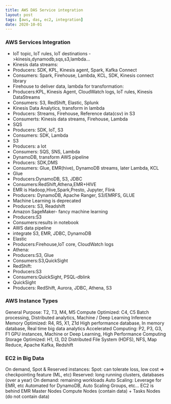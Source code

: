 ```yaml
---
title: AWS DAS Service integration 
layout: post
tags: [aws, das, ec2, integration]
date: 2020-10-01
---
```

### AWS Services Integration
- IoT topic, IoT rules, IoT destinations ->kinesis,dynamodb,sqs,s3,lambda...
- Kinesis data streams:
- Producers: SDK, KPL, Kinesis agent, Spark, Kafka Connect
- Consumers: Spark, Firehouse, Lambda, KCL, SDK, Kinesis connect library
- Firehouse to deliver data, lambda for transformation:
- Producers:KPL, Kinesis Agent, CloudWatch logs, IoT rules, Kinesis DataStreams
- Consumers: S3, RedShift, Elastic, Splunk
- Kinesis Data Analytics, transform in lambda
- Producers: Streams, Firehouse, Reference data(csv) in S3
- Consumerts: Kinesis data streams, Firehouse, Lambda
- SQS
- Producers: SDK, IoT, S3
- Consumers: SDK, Lambda
- S3
- Producers: a lot 
- Consumers: SQS, SNS, Lambda
- DynamoDB, transform AWS pipeline
- Producers: SDK,DMS
- Consumers: Glue, EMR(hive), DynamoDB streams, later Lambda, KCL
- Glue
- Producers:DynamoDB, S3, JDBC
- Consumers:RedShift,Athena,EMR+HIVE
- EMR is Hadoop,Hive,Spark,Presto, Jupyter, Flink
- Producers: DynamoDB, Apache Ranger, S3/EMRFS, GLUE
- Machine Learning is deprecated
- Producers: S3, Readshift
- Amazon SageMaker- fancy machine learning
- Producers:S3
- Consumers:results in notebook
- AWS data pipeline
- integrate S3, EMR, JDBC, DynamoDB
- Elastic
- Producers:Firehouse,IoT core, CloudWatch logs
- Athena:
- Producers:S3, Glue 
- Consumers:S3,QuickSight
- RedShift:
- Producers:S3
- Consumers:QuickSight, PSQL-dblink
- QuickSight
- Producers: RedShift, Aurora, JDBC, Athena, S3
### AWS Instance Types
General Purpose: T2, T3, M4, M5
Compute Optimized: C4, C5
Batch processing, Distributed analytics, Machine / Deep Learning Inference
Memory Optimized: R4, R5, X1, Z1d
High performance database, In memory database, Real time big data analytics
Accelerated Computing: P2, P3, G3, F1
GPU instances, Machine or Deep Learning, High Performance Computing
Storage Optimized: H1, I3, D2
Distributed File System (HDFS), NFS, Map Reduce, Apache Kafka, Redshift
### EC2 in Big Data
On demand, Spot & Reserved instances:
Spot: can tolerate loss, low cost => checkpointing feature (ML, etc)
Reserved: long running clusters, databases (over a year)
On demand: remaining workloads
Auto Scaling:
Leverage for EMR, etc
Automated for DynamoDB, Auto Scaling Groups, etc…
EC2 is behind EMR
Master Nodes
Compute Nodes (contain data) + Tasks Nodes (do not contain data)